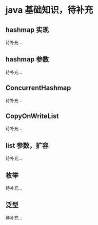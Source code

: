 # java 基础知识，待补充

## hashmap 实现
待补充...
## hashmap 参数
待补充...
## ConcurrentHashmap
待补充...
## CopyOnWriteList
待补充...
## list 参数，扩容
待补充...
## 枚举
待补充...
## 泛型
待补充...
